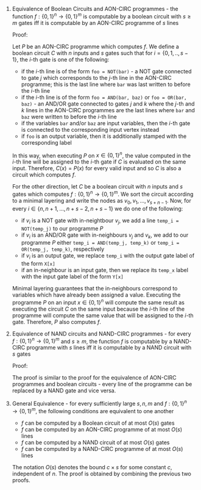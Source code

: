 1. Equivalence of Boolean Circuits and AON-CIRC programmes - the function $f:\{0,1\}^n \to\{0,1\}^m$ is computable by a boolean circuit with $s \ge m$ gates iff it is computable by an AON-CIRC programme of $s$ lines
	
	Proof:
	
	Let $P$ be an AON-CIRC programme which computes $f$. We define a boolean circuit $C$ with $n$ inputs and $s$ gates such that for $i = \{0,1,
	..,s-1\}$, the $i$-th gate is one of the following:
	- if the $i$-th line is of the form `foo = NOT(bar)` - a NOT gate connected to gate $j$ which corresponds to the $j$-th line in the AON-CIRC programme; this is the last line where `bar` was last written to before the $i$-th line
	- if the $i$-th line is of the form `foo = AND(bar, baz)` or `foo = OR(bar, baz)` - an AND/OR gate connected to gates $j$ and $k$ where the $j$-th and $k$ lines in the AON-CIRC programmes are the last lines where `bar` and `baz` were written to before the $i$-th line
	- if the variables `bar` and/or `baz` are input variables, then the $i$-th gate is connected to the corresponding input vertex instead
	- if `foo` is an output variable, then it is additionally stamped with the corresponding label
	
	In this way, when executing $P$ on $x\in\{0,1\}^n$, the value computed in the $i$-th line will be assigned to the $i$-th gate if $C$ is evaluated on the same input. Therefore, $C(x) = P(x)$ for every valid input and so $C$ is also a circuit which computes $f$. 
	
	For the other direction, let $C$ be a boolean circuit with $n$ inputs and $s$ gates which computes $f: \{0,1\}^n\to\{0,1\}^m$. We sort the circuit according to a minimal layering and write the nodes as $v_0, v_1,..., v_{s+n-1}$. Now, for every $i \in \{n,n+1,...,n+s-2,n+s-1\}$ we do one of the following:
	- if $v_i$ is a NOT gate with in-neightbour $v_j$, we add a line `temp_i = NOT(temp_j)` to our programme $P$
	- if $v_i$ is an AND/OR gate with in-neighbours $v_j$ and $v_k$, we add to our programme $P$ either `temp_i = AND(temp_j, temp_k)` or `temp_i = OR(temp_j, temp_k)`, respectively
	- if $v_i$ is an output gate, we replace `temp_i` with the output gate label of the form `X[x]`
	- if an in-neighbour is an input gate, then we replace its `temp_x` label with the input gate label of the form `Y[x]`
	
	Minimal layering guarantees that the in-neighbours correspond to variables which have already been assigned a value. Executing the programme $P$ on an input $x \in \{0,1\}^n$ will compute the same result as executing the circuit $C$ on the same input because the $i$-th line of the programme will compute the same value that will be assigned to the $i$-th gate. Therefore, $P$ also computes $f$.

2. Equivalence of NAND circuits and NAND-CIRC programmes - for every $f: \{0,1\}^n\to \{0,1\}^m$ and $s\ge m$, the function $f$ is computable by a NAND-CIRC programme with $s$ lines iff it is computable by a NAND circuit with $s$ gates
	
	Proof:
	
	The proof is similar to the proof for the equivalence of AON-CIRC programmes and boolean circuits - every line of the programme can be replaced by a NAND gate and vice versa.

3. General Equivalence - for every sufficiently large $s,n,m$ and $f:\{0,1\}^n\to\{0,1\}^m$, the following conditions are equivalent to one another
	- $f$ can be computed by a Boolean circuit of at most $O(s)$ gates
	- $f$ can be computed by an AON-CIRC programme of at most $O(s)$ lines
	- $f$ can be computed by a NAND circuit of at most $O(s)$ gates
	- $f$ can be computed by a NAND-CIRC programme of at most $O(s)$ lines
	
	The notation $O(s)$ denotes the bound $c\times s$ for some constant $c$, independent of $n$. The proof is obtained by combining the previous two proofs.